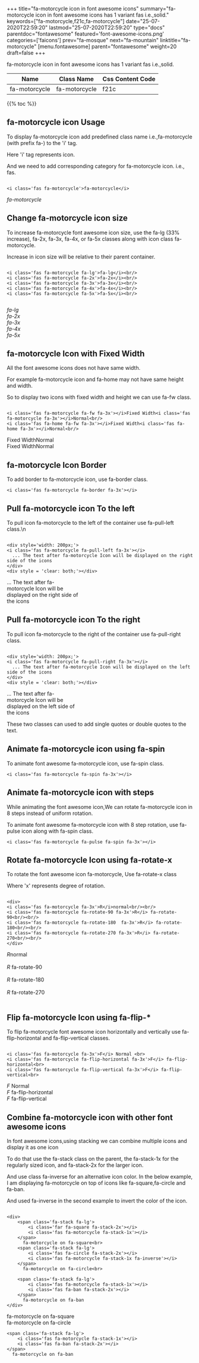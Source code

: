 +++
title="fa-motorcycle icon in font awesome icons"
summary="fa-motorcycle icon in font awesome icons has 1 variant fas i.e.,solid."
keywords=["fa-motorcycle,f21c,fa-motorcycle"]
date="25-07-2020T22:59:20"
lastmod="25-07-2020T22:59:20"
type="docs"
parentdoc="fontawesome"
featured='font-awesome-icons.png'
categories=['faicons']
prev="fa-mosque"
next="fa-mountain"
linktitle="fa-motorcycle"
[menu.fontawesome]
parent="fontawesome"
weight=20
draft=false
+++


fa-motorcycle icon in font awesome icons has 1 variant fas i.e.,solid.

<div class='table-responsive'><table class='table'><thead><tr><th>Name</th><th>Class Name</th><th>Css Content Code</th></tr></thead><tbody><tr><td>fa-motorcycle</td><td>fa-motorcycle</td><td>f21c</td></tr></tbody></table></div>


{{% toc %}}


## fa-motorcycle icon Usage

To display fa-motorcycle icon add predefined class name i.e.,fa-motorcycle (with prefix fa-) to the 'i' tag.

Here 'i' tag represents icon.

And we need to add corresponding category for fa-motorcycle icon. i.e., fas.


```

<i class='fas fa-motorcycle'>fa-motorcycle</i>
```

<i class='fas fa-motorcycle'>fa-motorcycle</i>




## Change fa-motorcycle icon size
To increase fa-motorcycle font awesome icon size, use the fa-lg (33% increase), fa-2x, fa-3x, fa-4x, or fa-5x classes along with icon class fa-motorcycle.

Increase in icon size will be relative to their parent container. 

```

<i class='fas fa-motorcycle fa-lg'>fa-lg</i><br/>
<i class='fas fa-motorcycle fa-2x'>fa-2x</i><br/>
<i class='fas fa-motorcycle fa-3x'>fa-3x</i><br/>
<i class='fas fa-motorcycle fa-4x'>fa-4x</i><br/>
<i class='fas fa-motorcycle fa-5x'>fa-5x</i><br/>
            
```

<i class='fas fa-motorcycle fa-lg'>fa-lg</i><br/>
<i class='fas fa-motorcycle fa-2x'>fa-2x</i><br/>
<i class='fas fa-motorcycle fa-3x'>fa-3x</i><br/>
<i class='fas fa-motorcycle fa-4x'>fa-4x</i><br/>
<i class='fas fa-motorcycle fa-5x'>fa-5x</i><br/>
            



## fa-motorcycle Icon with Fixed Width 

All the font awesome icons does not have same width.

For example fa-motorcycle icon and fa-home may not have same height and width.

So to display two icons with fixed width and height we can use fa-fw class.


```

<i class='fas fa-motorcycle fa-fw fa-3x'></i>Fixed Width<i class='fas fa-motorcycle fa-3x'></i>Normal<br/>
<i class='fas fa-home fa-fw fa-3x'></i>Fixed Width<i class='fas fa-home fa-3x'></i>Normal<br/>
```

<i class='fas fa-motorcycle fa-fw fa-3x'></i>Fixed Width<i class='fas fa-motorcycle fa-3x'></i>Normal<br/>
<i class='fas fa-home fa-fw fa-3x'></i>Fixed Width<i class='fas fa-home fa-3x'></i>Normal<br/>



## fa-motorcycle Icon Border 

To add border to fa-motorcycle icon, use fa-border class.


```
<i class='fas fa-motorcycle fa-border fa-3x'></i>

```
<i class='fas fa-motorcycle fa-border fa-3x'></i>





## Pull fa-motorcycle icon To the left

To pull icon fa-motorcycle to the left of the container use fa-pull-left class.\n

```

<div style='width: 200px;'>
<i class='fas fa-motorcycle fa-pull-left fa-3x'></i>
  ... The text after fa-motorcycle Icon will be displayed on the right side of the icons
</div>
<div style = 'clear: both;'></div>
```

<div style='width: 200px;'>
<i class='fas fa-motorcycle fa-pull-left fa-3x'></i>
  ... The text after fa-motorcycle Icon will be displayed on the right side of the icons
</div>
<div style = 'clear: both;'></div>




## Pull fa-motorcycle icon To the right
To pull icon fa-motorcycle to the right of the container use fa-pull-right class.

```

<div style='width: 200px;'>
<i class='fas fa-motorcycle fa-pull-right fa-3x'></i>
  ... The text after fa-motorcycle Icon will be displayed on the left side of the icons
</div>
<div style = 'clear: both;'></div>
```

<div style='width: 200px;'>
<i class='fas fa-motorcycle fa-pull-right fa-3x'></i>
  ... The text after fa-motorcycle Icon will be displayed on the left side of the icons
</div>
<div style = 'clear: both;'></div>

These two classes can used to add single quotes or double quotes to the text.


## Animate fa-motorcycle icon using fa-spin
To animate font awesome fa-motorcycle icon, use fa-spin class.

```
<i class='fas fa-motorcycle fa-spin fa-3x'></i>
```
<i class='fas fa-motorcycle fa-spin fa-3x'></i>




## Animate fa-motorcycle icon with steps
While animating the font awesome icon,We can rotate fa-motorcycle icon in 8 steps instead of uniform rotation.

To animate font awesome fa-motorcycle icon with 8 step rotation, use fa-pulse icon along with fa-spin class.


```
<i class='fas fa-motorcycle fa-pulse fa-spin fa-3x'></i>

```
<i class='fas fa-motorcycle fa-pulse fa-spin fa-3x'></i>





## Rotate fa-motorcycle Icon using fa-rotate-x
To rotate the font awesome icon fa-motorcycle, Use fa-rotate-x class

Where 'x' represents degree of rotation.


```

<div>
<i class='fas fa-motorcycle fa-3x'>R</i>normal<br/><br/>
<i class='fas fa-motorcycle fa-rotate-90 fa-3x'>R</i> fa-rotate-90<br/><br/> 
<i class='fas fa-motorcycle fa-rotate-180  fa-3x'>R</i> fa-rotate-180<br/><br/> 
<i class='fas fa-motorcycle fa-rotate-270 fa-3x'>R</i> fa-rotate-270<br/><br/>
</div>
```

<div>
<i class='fas fa-motorcycle fa-3x'>R</i>normal<br/><br/>
<i class='fas fa-motorcycle fa-rotate-90 fa-3x'>R</i> fa-rotate-90<br/><br/> 
<i class='fas fa-motorcycle fa-rotate-180  fa-3x'>R</i> fa-rotate-180<br/><br/> 
<i class='fas fa-motorcycle fa-rotate-270 fa-3x'>R</i> fa-rotate-270<br/><br/>
</div>




## Flip fa-motorcycle Icon using fa-flip-*
To flip fa-motorcycle font awesome icon horizontally and vertically use fa-flip-horizontal and fa-flip-vertical classes. 

```

<i class='fas fa-motorcycle fa-3x'>F</i> Normal <br>
<i class='fas fa-motorcycle fa-flip-horizontal fa-3x'>F</i> fa-flip-horizontal<br>
<i class='fas fa-motorcycle fa-flip-vertical fa-3x'>F</i> fa-flip-vertical<br>
```

<i class='fas fa-motorcycle fa-3x'>F</i> Normal <br>
<i class='fas fa-motorcycle fa-flip-horizontal fa-3x'>F</i> fa-flip-horizontal<br>
<i class='fas fa-motorcycle fa-flip-vertical fa-3x'>F</i> fa-flip-vertical<br>




## Combine fa-motorcycle icon with other font awesome icons
In font awesome icons,using stacking we can combine multiple icons and display it as one icon 

To do that use the fa-stack class on the parent, the fa-stack-1x for the regularly sized icon, and fa-stack-2x for the larger icon.

And use class fa-inverse for an alternative icon color. 
In the below example, I am displaying fa-motorcycle on top of icons like fa-square,fa-circle and fa-ban.

And used fa-inverse in the second example to invert the color of the icon.

```

<div>
    <span class='fa-stack fa-lg'>
        <i class='far fa-square fa-stack-2x'></i>
        <i class='fas fa-motorcycle fa-stack-1x'></i>
    </span>
      fa-motorcycle on fa-square<br>
    <span class='fa-stack fa-lg'>
        <i class='fas fa-circle fa-stack-2x'></i>
        <i class='fas fa-motorcycle fa-stack-1x fa-inverse'></i>
    </span>
      fa-motorcycle on fa-circle<br>

    <span class='fa-stack fa-lg'>
        <i class='fas fa-motorcycle fa-stack-1x'></i>
        <i class='fas fa-ban fa-stack-2x'></i>
    </span>
      fa-motorcycle on fa-ban
</div>
```

<div>
    <span class='fa-stack fa-lg'>
        <i class='far fa-square fa-stack-2x'></i>
        <i class='fas fa-motorcycle fa-stack-1x'></i>
    </span>
      fa-motorcycle on fa-square<br>
    <span class='fa-stack fa-lg'>
        <i class='fas fa-circle fa-stack-2x'></i>
        <i class='fas fa-motorcycle fa-stack-1x fa-inverse'></i>
    </span>
      fa-motorcycle on fa-circle<br>

    <span class='fa-stack fa-lg'>
        <i class='fas fa-motorcycle fa-stack-1x'></i>
        <i class='fas fa-ban fa-stack-2x'></i>
    </span>
      fa-motorcycle on fa-ban
</div>







